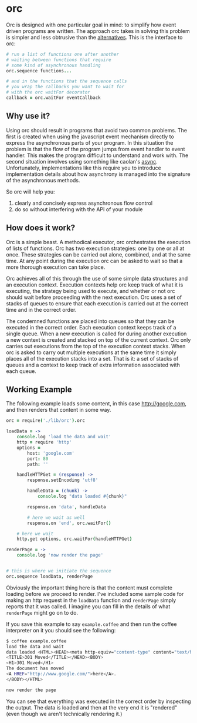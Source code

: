 # orc

Orc is designed with one particular goal in mind: to simplify how event driven
programs are written. The approach orc takes in solving this problem is simpler
and less obtrusive than the [alternatives](https://github.com/caolan/async).
This is the interface to orc:

```coffeescript
# run a list of functions one after another
# waiting between functions that require
# some kind of asynchronous handling
orc.sequence functions...

# and in the functions that the sequence calls
# you wrap the callbacks you want to wait for
# with the orc waitFor decorator
callback = orc.waitFor eventCallback
```

## Why use it?

Using orc should result in programs that avoid two common problems. The first
is created when using the javascript event mechanism directly to express the
asynchronous parts of your program. In this situation the problem is that the
flow of the program jumps from event handler to event handler. This makes the
program difficult to understand and work with. The second situation involves
using something like caolan's [async](https://github.com/caolan/async).
Unfortunately, implementations like this require you to introduce implementation
details about how asynchrony is managed into the signature of the asynchronous
methods.

So orc will help you:

1. clearly and concisely express asynchronous flow control
2. do so without interfering with the API of your module

## How does it work?

Orc is a simple beast. A methodical executor, orc orchestrates the execution of
lists of functions. Orc has two execution strategies: one by one or all at once.
These strategies can be carried out alone, combined, and at the same time. At
any point during the execution orc can be asked to wait so that a more thorough
execution can take place.

Orc achieves all of this through the use of some simple data structures and an
execution context. Execution contexts help orc keep track of what it is
executing, the strategy being used to execute, and whether or not orc should
wait before proceeding with the next execution. Orc uses a set of stacks of
queues to ensure that each execution is carried out at the correct time and in
the correct order.

The condemned functions are placed into queues so that they can be executed in
the correct order. Each execution context keeps track of a single queue. When
a new execution is called for during another execution a new context is created
and stacked on top of the current context. Orc only carries out executions from
the top of the execution context stacks. When orc is asked to carry out multiple
executions at the same time it simply places all of the execution stacks into a
set. That is it: a set of stacks of queues and a context to keep track of extra
information associated with each queue.

## Working Example

The following example loads some content, in this case http://google.com, and
then renders that content in some way.

```coffeescript
orc = require('./lib/orc').orc

loadData = ->
    console.log 'load the data and wait'
    http = require 'http'
    options =
        host: 'google.com'
        port: 80
        path: ''

    handleHTTPGet = (response) ->
        response.setEncoding 'utf8'

        handleData = (chunk) ->
            console.log "data loaded #{chunk}"

        response.on 'data', handleData

        # here we wait as well
        response.on 'end', orc.waitFor()

    # here we wait
    http.get options, orc.waitFor(handleHTTPGet)

renderPage = ->
    console.log 'now render the page'


# this is where we initiate the sequence
orc.sequence loadData, renderPage
```

Obviously the important thing here is that the content must complete loading
before we proceed to render. I've included some sample code for making an http
request in the `loadData` function and `renderPage` simply reports that it was
called. I imagine you can fill in the details of what `renderPage` might go on
to do.

If you save this example to say `example.coffee` and then run the coffee
interpreter on it you should see the following:

```bash
$ coffee example.coffee
load the data and wait
data loaded <HTML><HEAD><meta http-equiv="content-type" content="text/html;charset=utf-8">
<TITLE>301 Moved</TITLE></HEAD><BODY>
<H1>301 Moved</H1>
The document has moved
<A HREF="http://www.google.com/">here</A>.
</BODY></HTML>

now render the page
```

You can see that everything was executed in the correct order by inspecting the
output. The data is loaded and then at the very end it is "rendered" (even
though we aren't technically rendering it.)
